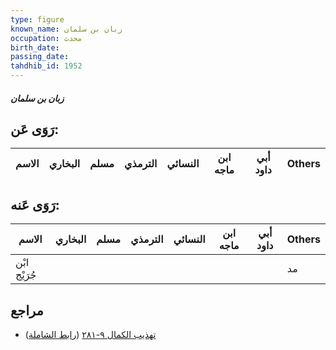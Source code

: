 ```yaml
---
type: figure
known_name: زبان بن سلمان
occupation: محدث
birth_date:
passing_date:
tahdhib_id: 1952
---
```

##### زبان بن سلمان

## رَوَى عَن:
| الاسم | البخاري | مسلم | الترمذي | النسائي | ابن ماجه | أبي داود | Others |
| ----- | ------- | ---- | ------- | ------- | -------- | -------- | ------ |
## رَوَى عَنه:
| الاسم        | البخاري | مسلم | الترمذي | النسائي | ابن ماجه | أبي داود | Others |
| ------------ | ------- | ---- | ------- | ------- | -------- | -------- | ------ |
| ابْن جُرَيْج |         |      |         |         |          |          | مد     |
## مراجع
- [تهذيب الكمال ٩-٢٨١](obsidian://open?vault=Tahdhib-al-Kamal&file=Figures/١٩٥٢-زبان%20بن%20سلمان) ([رابط الشاملة](https://shamela.ws/book/3722/4521))